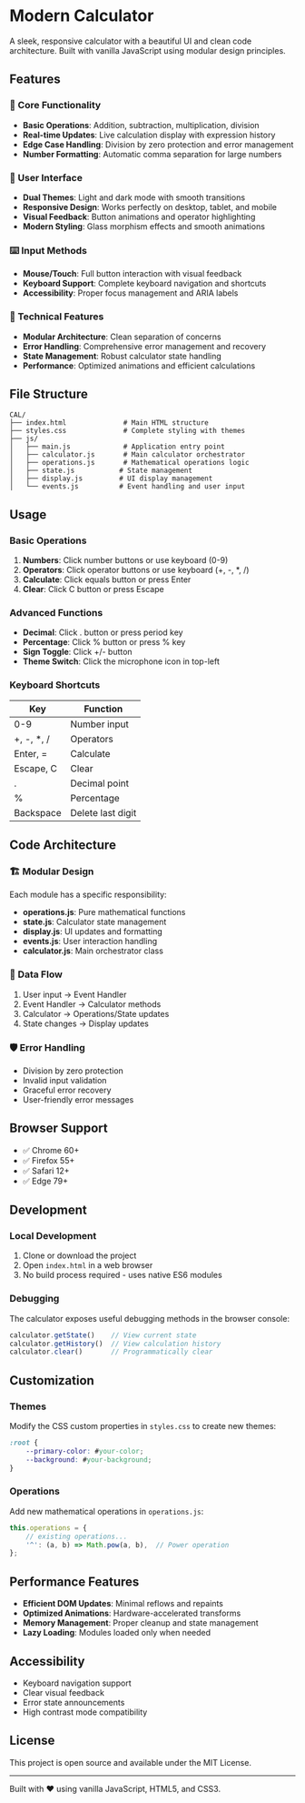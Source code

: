 # Modern Calculator

A sleek, responsive calculator with a beautiful UI and clean code architecture. Built with vanilla JavaScript using modular design principles.

## Features

### 🧮 Core Functionality
- **Basic Operations**: Addition, subtraction, multiplication, division
- **Real-time Updates**: Live calculation display with expression history
- **Edge Case Handling**: Division by zero protection and error management
- **Number Formatting**: Automatic comma separation for large numbers

### 🎨 User Interface
- **Dual Themes**: Light and dark mode with smooth transitions
- **Responsive Design**: Works perfectly on desktop, tablet, and mobile
- **Visual Feedback**: Button animations and operator highlighting
- **Modern Styling**: Glass morphism effects and smooth animations

### ⌨️ Input Methods
- **Mouse/Touch**: Full button interaction with visual feedback
- **Keyboard Support**: Complete keyboard navigation and shortcuts
- **Accessibility**: Proper focus management and ARIA labels

### 🔧 Technical Features
- **Modular Architecture**: Clean separation of concerns
- **Error Handling**: Comprehensive error management and recovery
- **State Management**: Robust calculator state handling
- **Performance**: Optimized animations and efficient calculations

## File Structure

```
CAL/
├── index.html              # Main HTML structure
├── styles.css              # Complete styling with themes
├── js/
│   ├── main.js             # Application entry point
│   ├── calculator.js       # Main calculator orchestrator
│   ├── operations.js       # Mathematical operations logic
│   ├── state.js           # State management
│   ├── display.js         # UI display management
│   └── events.js          # Event handling and user input
```

## Usage

### Basic Operations
1. **Numbers**: Click number buttons or use keyboard (0-9)
2. **Operators**: Click operator buttons or use keyboard (+, -, *, /)
3. **Calculate**: Click equals button or press Enter
4. **Clear**: Click C button or press Escape

### Advanced Functions
- **Decimal**: Click . button or press period key
- **Percentage**: Click % button or press % key
- **Sign Toggle**: Click +/- button
- **Theme Switch**: Click the microphone icon in top-left

### Keyboard Shortcuts
| Key | Function |
|-----|----------|
| 0-9 | Number input |
| +, -, *, / | Operators |
| Enter, = | Calculate |
| Escape, C | Clear |
| . | Decimal point |
| % | Percentage |
| Backspace | Delete last digit |

## Code Architecture

### 🏗️ Modular Design
Each module has a specific responsibility:

- **operations.js**: Pure mathematical functions
- **state.js**: Calculator state management
- **display.js**: UI updates and formatting
- **events.js**: User interaction handling
- **calculator.js**: Main orchestrator class

### 🔄 Data Flow
1. User input → Event Handler
2. Event Handler → Calculator methods
3. Calculator → Operations/State updates
4. State changes → Display updates

### 🛡️ Error Handling
- Division by zero protection
- Invalid input validation
- Graceful error recovery
- User-friendly error messages

## Browser Support

- ✅ Chrome 60+
- ✅ Firefox 55+
- ✅ Safari 12+
- ✅ Edge 79+

## Development

### Local Development
1. Clone or download the project
2. Open `index.html` in a web browser
3. No build process required - uses native ES6 modules

### Debugging
The calculator exposes useful debugging methods in the browser console:
```javascript
calculator.getState()    // View current state
calculator.getHistory()  // View calculation history
calculator.clear()       // Programmatically clear
```

## Customization

### Themes
Modify the CSS custom properties in `styles.css` to create new themes:
```css
:root {
    --primary-color: #your-color;
    --background: #your-background;
}
```

### Operations
Add new mathematical operations in `operations.js`:
```javascript
this.operations = {
    // existing operations...
    '^': (a, b) => Math.pow(a, b),  // Power operation
};
```

## Performance Features

- **Efficient DOM Updates**: Minimal reflows and repaints
- **Optimized Animations**: Hardware-accelerated transforms
- **Memory Management**: Proper cleanup and state management
- **Lazy Loading**: Modules loaded only when needed

## Accessibility

- Keyboard navigation support
- Clear visual feedback
- Error state announcements
- High contrast mode compatibility

## License

This project is open source and available under the MIT License.

---

Built with ❤️ using vanilla JavaScript, HTML5, and CSS3.
